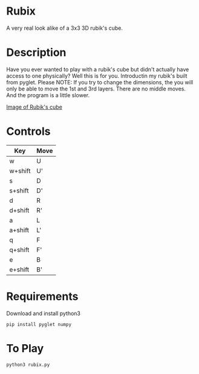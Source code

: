 # Rubix
A very real look alike of a 3x3 3D rubik's cube. 

# Description
Have you ever wanted to play with a rubik's cube but didn't actually have access to one physically? Well this is for you. Introductin my rubik's built from pyglet. Please NOTE: If you try to change the dimensions, the you will only be able to move the 1st and 3rd layers. There are no middle moves. And the program is a little slower.

[Image of Rubik's cube](img/rubix.png)

# Controls
| Key | Move |
| ----| ---- |
|  w  |  U   |
|w+shift  |  U'   |
|  s  |  D   |
|s+shift  |  D'   |
|  d  |  R   |
|d+shift  |  R'  |
|  a  |  L   |
|a+shift  |  L'  |
|  q  |  F   |
|q+shift  |  F'  |
|  e  |  B   |
|e+shift  |  B'  |

# Requirements
Download and install python3
```
pip install pyglet numpy
```

# To Play
```
python3 rubix.py
```
